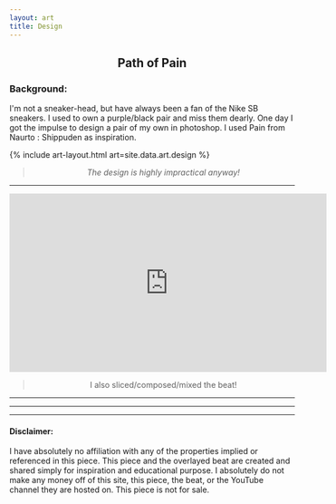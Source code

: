 ```yaml
---
layout: art
title: Design
---
```



<h2><center>Path of Pain</center></h2>


<h3>Background:</h3>
<p>I'm not a sneaker-head, but have always been a fan of the Nike SB sneakers. I used to own a purple/black pair and miss them dearly. One day I got the impulse to design a pair of my own in photoshop. I used Pain from Naurto : Shippuden as inspiration.</p>
{% include art-layout.html art=site.data.art.design %}
<blockquote><center><i>The design is highly impractical anyway!</i></center></blockquote>
<hr>


<center><iframe width="560" height="315"
src="https://www.youtube.com/embed/qi5a2OYzMaU?rel=0&amp;controls=1&amp;showinfo=0&amp;modestbranding=1"
title="YouTube video player" frameborder="0"
allow="accelerometer; autoplay; clipboard-write; encrypted-media; gyroscope; picture-in-picture"
allowfullscreen></iframe></center>
<center><blockquote>I also sliced/composed/mixed the beat!</blockquote></center>









<hr>
<hr>
<hr>
<h4><b>Disclaimer:</b></h4>
<p>I have absolutely no affiliation with any of the properties implied or referenced in this piece. This piece and the overlayed beat are created and shared simply for inspiration and educational purpose. I absolutely do not make any money off of this site, this piece, the beat, or the YouTube channel they are hosted on. This piece is not for sale.</p>